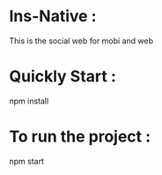 # Ins-Native :
This is the social web for mobi and web
# Quickly Start : 
npm install
# To run the project :
npm start 
